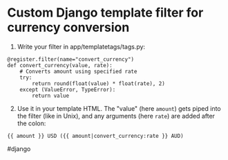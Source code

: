 # Custom Django template filter for currency conversion

1. Write your filter in app/templatetags/tags.py:

```
@register.filter(name="convert_currency")
def convert_currency(value, rate):
    # Converts amount using specified rate
    try:
        return round(float(value) * float(rate), 2)
    except (ValueError, TypeError):
        return value
```

2. Use it in your template HTML. The "value" (here `amount`) gets piped into the filter (like in Unix), and any arguments (here `rate`) are added after the colon:

`{{ amount }} USD ({{ amount|convert_currency:rate }} AUD)`

#django
